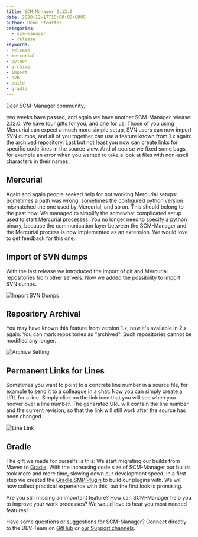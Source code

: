 ```yaml
---
title: SCM-Manager 2.12.0
date: 2020-12-17T15:00:00+0000
author: René Pfeuffer
categories:
  - scm-manager
  - release
keywords:
- release
- mercurial
- python
- archive
- import
- svn
- build
- gradle
---
```


Dear SCM-Manager community,

two weeks have passed, and again we have another SCM-Manager release: 2.12.0. We have four gifts for you, and one for us:
Those of you using Mercurial can expect a much more simple setup, SVN users can now import SVN dumps, and all of you
together can use a feature known from 1.x again: the archived repository. Last but not least you now can create links
for specific code lines in the source view. And of course we fixed some bugs, for example an error when you wanted to
take a look at files with non-ascii characters in their names.

## Mercurial

Again and again people seeked help for not working Mercurial setups: Sometimes a path was wrong, sometimes the configured
python version mismatched the one used by Mercurial, and so on. This should belong to the past now. We managed to simplify
the somewhat complicated setup used to start Mercurial processes. You no longer need to specify a python binary, because
the communication layer between the SCM-Manager and the Mercurial process is now implemented as an extension. We would love
to get feedback for this one.

## Import of SVN dumps

With the last release we introduced the import of git and Mercurial repositories from other servers. Now we added the
possibility to import SVN dumps.

![Import SVN Dumps](assets/import_svn.png)

## Repository Archival

You may have known this feature from version 1.x, now it's available in 2.x again: You can mark repositories as "archived".
Such repositories cannot be modified any longer.

![Archive Setting](assets/archive_setting.png)

## Permanent Links for Lines

Sometimes you want to point to a concrete line number in a source file, for example to send it to a colleague in a chat.
Now you can simply create a URL for a line. Simply click on the link icon that you will see when you hoover over a line
number. The generated URL will contain the line number and the current revision, so that the link will still work after
the source has been changed.

![Line Link](assets/line_link.png)

## Gradle

The gift we made for ourselfs is this: We start migrating our builds from Maven to [Gradle](https://gradle.org/). With the
increasing code size of SCM-Manager our builds took more and more time, slowing down our development speed. In a first step
we created the [Gradle SMP Plugin](https://github.com/scm-manager/gradle-smp-plugin) to build our plugins with. We will
now collect practical experience with this, but the first look is promising.

Are you still missing an important feature? How can SCM-Manager help you to improve your work processes? We would love to hear you most needed features!

Have some questions or suggestions for SCM-Manager? Connect directly to the DEV-Team on [GitHub](https://github.com/scm-manager/scm-manager/) or [our Support channels](https://www.scm-manager.org/support/).

